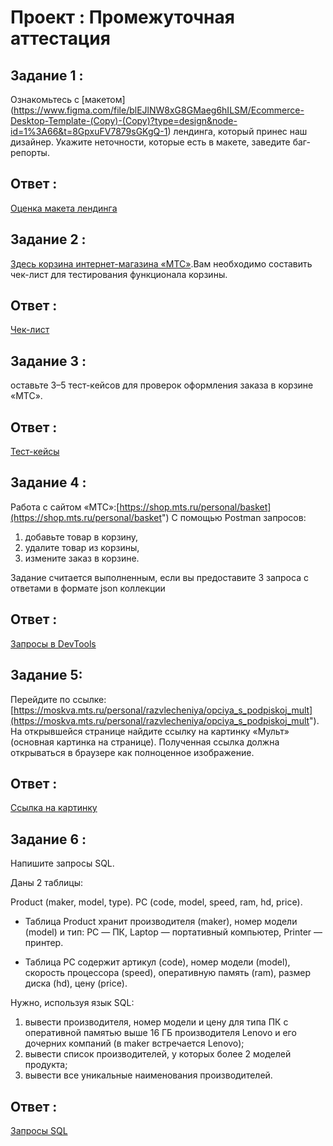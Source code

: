 # Проект : Промежуточная аттестация

## Задание 1 : 
Ознакомьтесь с [макетом]​(https://www.figma.com/file/blEJlNW8xG8GMaeg6hILSM/Ecommerce-Desktop-Template-(Copy)-(Copy)?type=design&node-id=1%3A66&t=8GpxuFV7879sGKgQ-1) лендинга, который принес наш дизайнер.
Укажите неточности, которые есть в макете, заведите баг-репорты.
## Ответ : 
 [Оценка макета лендинга](https://docs.google.com/document/d/18kIVRgZWfP7nGOfvm7aJ_LOvQDoqf-tSt9L9jL8eJ5g/edit)
 ## Задание 2 : 
 [Здесь корзина интернет-магазина «МТС»](https://shop.mts.ru/personal/basket).Вам необходимо составить чек-лист для тестирования функционала корзины.


## Ответ : 
[Чек-лист](https://docs.google.com/spreadsheets/d/1kuY33NpuBsHX-RnSUkDgD7umZAhg2vbAkWfe2Dyq-1c/edit)
## Задание 3 : 
оставьте 3–5 тест-кейсов для проверок оформления заказа в корзине «МТС».

## Ответ : 
[Тест-кейсы](https://drive.google.com/file/d/1j0daJoMep11H6z11yFTKngADQCfW3yKL/view)
## Задание 4 : 
Работа с сайтом «МТС»:[https://shop.mts.ru/personal/basket](https://shop.mts.ru/personal/basket")
С помощью Postman запросов:

1. добавьте товар в корзину,
2. удалите товар из корзины,
3. измените заказ в корзине.

Задание считается выполненным, если вы предоставите 3 запроса с ответами в формате json коллекции

## Ответ : 
[Запросы в DevTools](https://docs.google.com/document/d/1G8CzEg53cy7Ydpv83fcsas5lzeC9-tHFQbuTKz-SuOY/edit)
## Задание 5: 
Перейдите по ссылке: [https://moskva.mts.ru/personal/razvlecheniya/opciya_s_podpiskoj_mult](https://moskva.mts.ru/personal/razvlecheniya/opciya_s_podpiskoj_mult"). На открывшейся странице найдите ссылку на картинку «Мульт» (основная картинка на странице). Полученная ссылка должна открываться в браузере как полноценное изображение.

## Ответ : 
[Ссылка на картинку](https://static.mts.ru/dpc_upload/contents/383/mult2-picture-catalog.jpg)
## Задание 6 : 
Напишите запросы SQL.

Даны 2 таблицы:

Product (maker, model, type).
PС (code, model, speed, ram, hd, price).
* Таблица Product хранит производителя (maker), номер модели (model) и тип: PC — ПК, Laptop — портативный компьютер, Printer — принтер.

* Таблица PC содержит артикул (code), номер модели (model), скорость процессора (speed), оперативную память (ram), размер диска (hd), цену (price).

Нужно, используя язык SQL:
1. вывести производителя, номер модели и цену для типа ПК с оперативной памятью выше 16 ГБ производителя Lenovo и его дочерних компаний (в maker встречается Lenovo);
2. вывести список производителей, у которых более 2 моделей продукта;
3. вывести все уникальные наименования производителей.


## Ответ : 
[Запросы SQL](https://docs.google.com/document/d/1xNvA4mSr0vxZJeJhKzkhp1YH9NqAfEjjPaQiyET6cB0/edit)



